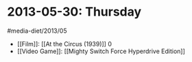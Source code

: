 #  2013-05-30: Thursday
#media-diet/2013/05

* [[Film]]: [[At the Circus (1939)]] 0
* [[Video Game]]: [[Mighty Switch Force Hyperdrive Edition]]